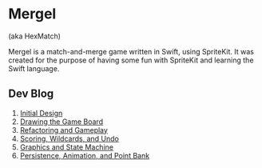 # Mergel
(aka HexMatch)

Mergel is a match-and-merge game written in Swift, using SpriteKit. It was created for the purpose of having some fun with SpriteKit and learning the Swift language.

Dev Blog
--------
1. [Initial Design](http://blog.snazzware.com/2016/01/13/game-dev-blog-hexmatch-part-1-initial-design/)
2. [Drawing the Game Board](http://blog.snazzware.com/2016/01/15/game-dev-journal-hexmatch-part-2-drawing-the-game-board/)
3. [Refactoring and Gameplay](http://blog.snazzware.com/2016/01/16/game-dev-journal-hexmatch-part-3-tiding-up-and-gameplay/)
4. [Scoring, Wildcards, and Undo](http://blog.snazzware.com/2016/01/17/hexmatch-part-4/)
5. [Graphics and State Machine](http://blog.snazzware.com/2016/01/27/game-dev-journal-hexmatch-part-5-graphics-state-machine/)
6. [Persistence,  Animation, and Point Bank](http://blog.snazzware.com/2016/01/31/game-dev-journal-hexmatch-part-6-persistence-animation-point-bank/)
